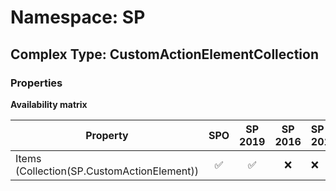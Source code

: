 # Namespace: SP

## Complex Type: CustomActionElementCollection

### Properties

**Availability matrix**

Property | SPO | SP 2019 | SP 2016 | SP 2013
----------|:---:|:-------:|:-------:|:-------
Items (Collection(SP.CustomActionElement)) | ✅ | ✅ | ❌ | ❌